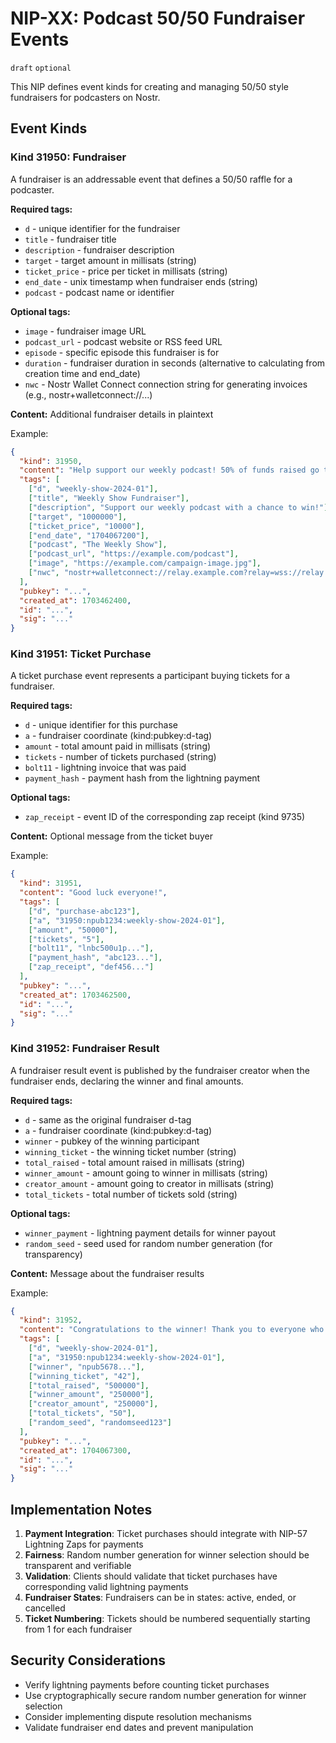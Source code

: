 # NIP-XX: Podcast 50/50 Fundraiser Events

`draft` `optional`

This NIP defines event kinds for creating and managing 50/50 style fundraisers for podcasters on Nostr.

## Event Kinds

### Kind 31950: Fundraiser

A fundraiser is an addressable event that defines a 50/50 raffle for a podcaster.

**Required tags:**
- `d` - unique identifier for the fundraiser
- `title` - fundraiser title
- `description` - fundraiser description
- `target` - target amount in millisats (string)
- `ticket_price` - price per ticket in millisats (string)
- `end_date` - unix timestamp when fundraiser ends (string)
- `podcast` - podcast name or identifier

**Optional tags:**
- `image` - fundraiser image URL
- `podcast_url` - podcast website or RSS feed URL
- `episode` - specific episode this fundraiser is for
- `duration` - fundraiser duration in seconds (alternative to calculating from creation time and end_date)
- `nwc` - Nostr Wallet Connect connection string for generating invoices (e.g., nostr+walletconnect://...)

**Content:** Additional fundraiser details in plaintext

Example:
```json
{
  "kind": 31950,
  "content": "Help support our weekly podcast! 50% of funds raised go to the winner, 50% helps us keep the show running.",
  "tags": [
    ["d", "weekly-show-2024-01"],
    ["title", "Weekly Show Fundraiser"],
    ["description", "Support our weekly podcast with a chance to win!"],
    ["target", "1000000"],
    ["ticket_price", "10000"],
    ["end_date", "1704067200"],
    ["podcast", "The Weekly Show"],
    ["podcast_url", "https://example.com/podcast"],
    ["image", "https://example.com/campaign-image.jpg"],
    ["nwc", "nostr+walletconnect://relay.example.com?relay=wss://relay.example.com&secret=...&pubkey=..."]
  ],
  "pubkey": "...",
  "created_at": 1703462400,
  "id": "...",
  "sig": "..."
}
```

### Kind 31951: Ticket Purchase

A ticket purchase event represents a participant buying tickets for a fundraiser.

**Required tags:**
- `d` - unique identifier for this purchase
- `a` - fundraiser coordinate (kind:pubkey:d-tag)
- `amount` - total amount paid in millisats (string)
- `tickets` - number of tickets purchased (string)
- `bolt11` - lightning invoice that was paid
- `payment_hash` - payment hash from the lightning payment

**Optional tags:**
- `zap_receipt` - event ID of the corresponding zap receipt (kind 9735)

**Content:** Optional message from the ticket buyer

Example:
```json
{
  "kind": 31951,
  "content": "Good luck everyone!",
  "tags": [
    ["d", "purchase-abc123"],
    ["a", "31950:npub1234:weekly-show-2024-01"],
    ["amount", "50000"],
    ["tickets", "5"],
    ["bolt11", "lnbc500u1p..."],
    ["payment_hash", "abc123..."],
    ["zap_receipt", "def456..."]
  ],
  "pubkey": "...",
  "created_at": 1703462500,
  "id": "...",
  "sig": "..."
}
```

### Kind 31952: Fundraiser Result

A fundraiser result event is published by the fundraiser creator when the fundraiser ends, declaring the winner and final amounts.

**Required tags:**
- `d` - same as the original fundraiser d-tag
- `a` - fundraiser coordinate (kind:pubkey:d-tag)
- `winner` - pubkey of the winning participant
- `winning_ticket` - the winning ticket number (string)
- `total_raised` - total amount raised in millisats (string)
- `winner_amount` - amount going to winner in millisats (string)
- `creator_amount` - amount going to creator in millisats (string)
- `total_tickets` - total number of tickets sold (string)

**Optional tags:**
- `winner_payment` - lightning payment details for winner payout
- `random_seed` - seed used for random number generation (for transparency)

**Content:** Message about the fundraiser results

Example:
```json
{
  "kind": 31952,
  "content": "Congratulations to the winner! Thank you to everyone who participated.",
  "tags": [
    ["d", "weekly-show-2024-01"],
    ["a", "31950:npub1234:weekly-show-2024-01"],
    ["winner", "npub5678..."],
    ["winning_ticket", "42"],
    ["total_raised", "500000"],
    ["winner_amount", "250000"],
    ["creator_amount", "250000"],
    ["total_tickets", "50"],
    ["random_seed", "randomseed123"]
  ],
  "pubkey": "...",
  "created_at": 1704067300,
  "id": "...",
  "sig": "..."
}
```

## Implementation Notes

1. **Payment Integration**: Ticket purchases should integrate with NIP-57 Lightning Zaps for payments
2. **Fairness**: Random number generation for winner selection should be transparent and verifiable
3. **Validation**: Clients should validate that ticket purchases have corresponding valid lightning payments
4. **Fundraiser States**: Fundraisers can be in states: active, ended, or cancelled
5. **Ticket Numbering**: Tickets should be numbered sequentially starting from 1 for each fundraiser

## Security Considerations

- Verify lightning payments before counting ticket purchases
- Use cryptographically secure random number generation for winner selection
- Consider implementing dispute resolution mechanisms
- Validate fundraiser end dates and prevent manipulation